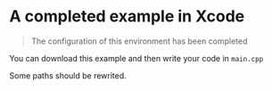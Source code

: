 # A completed example in Xcode

> The configuration of this environment has been completed

You can download this example and then write your code in `main.cpp`

Some paths should be rewrited.

